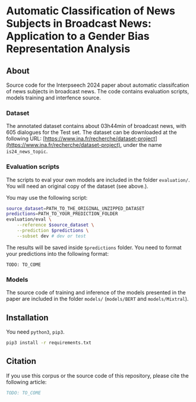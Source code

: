 # Automatic Classification of News Subjects in Broadcast News: Application to a Gender Bias Representation Analysis

## About

Source code for the Interpseech 2024 paper about automatic classifcation of news
subjects in broadcast news. The code contains evaluation scripts, models 
training and interfence source.

### Dataset

The annotated dataset contains about 03h44min of broadcast news, with 605 
dialogues for the Test set. The dataset can be downloaded at the following 
URL: [https://www.ina.fr/recherche/dataset-project](https://www.ina.fr/recherche/dataset-project), under the name `is24_news_topic`.

### Evaluation scripts

The scripts to eval your own models are included in the folder `evaluation/`. 
You will need an original copy of the dataset (see above.).

You may use the following script:
```bash
source_dataset=PATH_TO_THE_ORIGINAL_UNZIPPED_DATASET
predictions=PATH_TO_YOUR_PREDICTION_FOLDER
evaluation/eval \
	--reference $source_dataset \
	--prediction $predictions \
	--subset dev # dev or test
```
The results will be saved inside `$predictions` folder. You need to format your
predictions into the following format:
```
TODO: TO_COME
```

### Models

The source code of training and inference of the models presented in the paper 
are included in the folder `models/` (`models/BERT` and `models/Mixtral`).

## Installation 

You need `python3`, `pip3`.

```bash
pip3 install -r requirements.txt
```

## Citation

If you use this corpus or the source code of this repository, please cite the 
following article:
```bib
TODO: TO_COME
```
